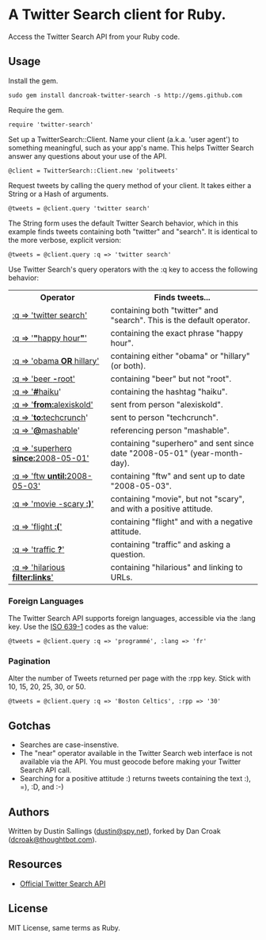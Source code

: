 # A Twitter Search client for Ruby.

Access the Twitter Search API from your Ruby code.

## Usage

Install the gem.

    sudo gem install dancroak-twitter-search -s http://gems.github.com

Require the gem.

    require 'twitter-search'

Set up a TwitterSearch::Client. Name your client (a.k.a. 'user agent') to something meaningful, such as your app's name. This helps Twitter Search answer any questions about your use of the API.

	@client = TwitterSearch::Client.new 'politweets'
	
Request tweets by calling the query method of your client. It takes either a String or a Hash of arguments.

    @tweets = @client.query 'twitter search'

The String form uses the default Twitter Search behavior, which in this example finds tweets containing both "twitter" and "search". It is identical to the more verbose, explicit version:

    @tweets = @client.query :q => 'twitter search'
    
Use Twitter Search's query operators with the :q key to access the following behavior:

<table>
<tr><th>Operator</th><th>Finds tweets...</th></tr>
<tr><td><a href="http://search.twitter.com/search?q=twitter+search">:q => 'twitter search'</a></td><td>containing both "twitter" and "search". This is the default operator.</td></tr>
<tr><td><a href="http://search.twitter.com/search?q=%22happy+hour%22">:q => '<b>"</b>happy hour<b>"</b>'</a></td><td>containing the exact phrase "happy hour".</td></tr>
<tr><td><a href="http://search.twitter.com/search?q=obama+OR+hillary">:q => 'obama <b>OR</b> hillary'</a></td><td>containing either "obama" or "hillary" (or both).</td></tr>

<tr><td><a href="http://search.twitter.com/search?q=beer+-root">:q => 'beer <b>-</b>root'</a></td><td>containing "beer" but not "root".</td></tr>
<tr><td><a href="http://search.twitter.com/search?q=%23haiku">:q => '<b>#</b>haiku</a>'</td><td>containing the hashtag "haiku".</td></tr>	
<tr><td><a href="http://search.twitter.com/search?q=from%3Aalexiskold">:q => '<b>from:</b>alexiskold'</a></td><td>sent from person "alexiskold".</td></tr>	
<tr><td><a href="http://search.twitter.com/search?q=to%3Atechcrunch">:q => '<b>to:</b>techcrunch</a>'</td><td>sent to person "techcrunch".</td></tr>	
<tr><td><a href="http://search.twitter.com/search?q=%40mashable">:q => '<b>@</b>mashable</a>'</td><td>referencing person "mashable".</td></tr>

<tr><td><a href="http://search.twitter.com/search?q=superhero+since%3A2008-05-01">:q => 'superhero <b>since:</b>2008-05-01'</a></td><td>containing "superhero" and sent since date "2008-05-01" (year-month-day).</td></tr>

<tr><td><a href="http://search.twitter.com/search?q=ftw+until%3A2008-05-03">:q => 'ftw <b>until:</b>2008-05-03'</a></td><td>containing "ftw" and sent up to date "2008-05-03".</td></tr>
<tr><td><a href="http://search.twitter.com/search?q=movie+-scary+%3A%29">:q => 'movie -scary <b>:)</b>'</a></td><td>containing "movie", but not "scary", and with a positive attitude.</td></tr>
<tr><td><a href="http://search.twitter.com/search?q=flight+%3A%28">:q => 'flight <b>:(</b>'</a></td><td>containing "flight" and with a negative attitude.</td></tr>
<tr><td><a href="http://search.twitter.com/search?q=traffic+%3F">:q => 'traffic <b>?</b>'</a></td><td>containing "traffic" and asking a question.</td></tr>

<tr><td><a href="http://search.twitter.com/search?q=hilarious+filter%3Alinks">:q => 'hilarious <b>filter:links</b>'</a></td><td>containing "hilarious" and linking to URLs.</td></tr>
</table>

### Foreign Languages

The Twitter Search API supports foreign languages, accessible via the :lang key. Use the [ISO 639-1](http://en.wikipedia.org/wiki/ISO_639-1) codes as the value:

    @tweets = @client.query :q => 'programmé', :lang => 'fr'

### Pagination

Alter the number of Tweets returned per page with the :rpp key. Stick with 10, 15, 20, 25, 30, or 50.

    @tweets = @client.query :q => 'Boston Celtics', :rpp => '30'

## Gotchas

* Searches are case-insenstive.
* The "near" operator available in the Twitter Search web interface is not available via the API. You must geocode before making your Twitter Search API call.
* Searching for a positive attitude :) returns tweets containing the text :), =), :D, and :-)

## Authors

Written by Dustin Sallings (dustin@spy.net), forked by Dan Croak (dcroak@thoughtbot.com).

## Resources

* [Official Twitter Search API](http://search.twitter.com/api)

## License

MIT License, same terms as Ruby.